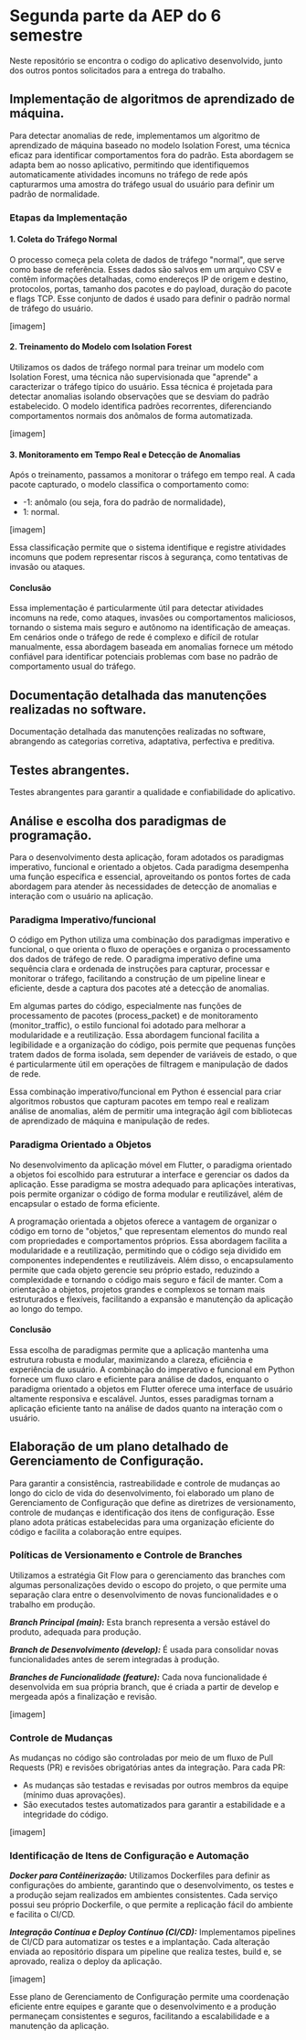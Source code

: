 
# Segunda parte da AEP do 6 semestre

Neste repositório se encontra o codigo do aplicativo desenvolvido, junto dos outros pontos solicitados para a entrega do trabalho.


## Implementação de algoritmos de aprendizado de máquina.

Para detectar anomalias de rede, implementamos um algoritmo de aprendizado de máquina baseado no modelo Isolation Forest, uma técnica eficaz para identificar comportamentos fora do padrão. Esta abordagem se adapta bem ao nosso aplicativo, permitindo que identifiquemos automaticamente atividades incomuns no tráfego de rede após capturarmos uma amostra do tráfego usual do usuário para definir um padrão de normalidade.

### Etapas da Implementação

#### 1. Coleta do Tráfego Normal

O processo começa pela coleta de dados de tráfego "normal", que serve como base de referência. Esses dados são salvos em um arquivo CSV e contêm informações detalhadas, como endereços IP de origem e destino, protocolos, portas, tamanho dos pacotes e do payload, duração do pacote e flags TCP. Esse conjunto de dados é usado para definir o padrão normal de tráfego do usuário.

[imagem]

#### 2. Treinamento do Modelo com Isolation Forest

Utilizamos os dados de tráfego normal para treinar um modelo com Isolation Forest, uma técnica não supervisionada que "aprende" a caracterizar o tráfego típico do usuário. Essa técnica é projetada para detectar anomalias isolando observações que se desviam do padrão estabelecido. O modelo identifica padrões recorrentes, diferenciando comportamentos normais dos anômalos de forma automatizada.

[imagem]

#### 3. Monitoramento em Tempo Real e Detecção de Anomalias

Após o treinamento, passamos a monitorar o tráfego em tempo real. A cada pacote capturado, o modelo classifica o comportamento como:

- -1: anômalo (ou seja, fora do padrão de normalidade),
- 1: normal.

[imagem]

Essa classificação permite que o sistema identifique e registre atividades incomuns que podem representar riscos à segurança, como tentativas de invasão ou ataques.

#### Conclusão
Essa implementação é particularmente útil para detectar atividades incomuns na rede, como ataques, invasões ou comportamentos maliciosos, tornando o sistema mais seguro e autônomo na identificação de ameaças. Em cenários onde o tráfego de rede é complexo e difícil de rotular manualmente, essa abordagem baseada em anomalias fornece um método confiável para identificar potenciais problemas com base no padrão de comportamento usual do tráfego.

## Documentação detalhada das manutenções realizadas no software.

Documentação detalhada das manutenções realizadas no software, abrangendo as categorias corretiva, adaptativa, perfectiva e preditiva.


## Testes abrangentes.

Testes abrangentes para garantir a qualidade e confiabilidade do aplicativo.

## Análise e escolha dos paradigmas de programação.
Para o desenvolvimento desta aplicação, foram adotados os paradigmas imperativo, funcional e orientado a objetos. Cada paradigma desempenha uma função específica e essencial, aproveitando os pontos fortes de cada abordagem para atender às necessidades de detecção de anomalias e interação com o usuário na aplicação.

### Paradigma Imperativo/funcional

O código em Python utiliza uma combinação dos paradigmas imperativo e funcional, o que orienta o fluxo de operações e organiza o processamento dos dados de tráfego de rede. O paradigma imperativo define uma sequência clara e ordenada de instruções para capturar, processar e monitorar o tráfego, facilitando a construção de um pipeline linear e eficiente, desde a captura dos pacotes até a detecção de anomalias.

Em algumas partes do código, especialmente nas funções de processamento de pacotes (process_packet) e de monitoramento (monitor_traffic), o estilo funcional foi adotado para melhorar a modularidade e a reutilização. Essa abordagem funcional facilita a legibilidade e a organização do código, pois permite que pequenas funções tratem dados de forma isolada, sem depender de variáveis de estado, o que é particularmente útil em operações de filtragem e manipulação de dados de rede.

Essa combinação imperativo/funcional em Python é essencial para criar algoritmos robustos que capturam pacotes em tempo real e realizam análise de anomalias, além de permitir uma integração ágil com bibliotecas de aprendizado de máquina e manipulação de redes.

### Paradigma Orientado a Objetos

No desenvolvimento da aplicação móvel em Flutter, o paradigma orientado a objetos foi escolhido para estruturar a interface e gerenciar os dados da aplicação. Esse paradigma se mostra adequado para aplicações interativas, pois permite organizar o código de forma modular e reutilizável, além de encapsular o estado de forma eficiente.

A programação orientada a objetos oferece a vantagem de organizar o código em torno de "objetos," que representam elementos do mundo real com propriedades e comportamentos próprios. Essa abordagem facilita a modularidade e a reutilização, permitindo que o código seja dividido em componentes independentes e reutilizáveis. Além disso, o encapsulamento permite que cada objeto gerencie seu próprio estado, reduzindo a complexidade e tornando o código mais seguro e fácil de manter. Com a orientação a objetos, projetos grandes e complexos se tornam mais estruturados e flexíveis, facilitando a expansão e manutenção da aplicação ao longo do tempo.

#### Conclusão
Essa escolha de paradigmas permite que a aplicação mantenha uma estrutura robusta e modular, maximizando a clareza, eficiência e experiência de usuário. A combinação do imperativo e funcional em Python fornece um fluxo claro e eficiente para análise de dados, enquanto o paradigma orientado a objetos em Flutter oferece uma interface de usuário altamente responsiva e escalável. Juntos, esses paradigmas tornam a aplicação eficiente tanto na análise de dados quanto na interação com o usuário.

## Elaboração de um plano detalhado de Gerenciamento de Configuração.

Para garantir a consistência, rastreabilidade e controle de mudanças ao longo do ciclo de vida do desenvolvimento, foi elaborado um plano de Gerenciamento de Configuração que define as diretrizes de versionamento, controle de mudanças e identificação dos itens de configuração. Esse plano adota práticas estabelecidas para uma organização eficiente do código e facilita a colaboração entre equipes.

### Políticas de Versionamento e Controle de Branches

Utilizamos a estratégia Git Flow para o gerenciamento das branches com algumas personalizações devido o escopo do projeto, o que permite uma separação clara entre o desenvolvimento de novas funcionalidades e o trabalho em produção.

***Branch Principal (main):*** Esta branch representa a versão estável do produto, adequada para produção.

***Branch de Desenvolvimento (develop):*** É usada para consolidar novas funcionalidades antes de serem integradas à produção.

***Branches de Funcionalidade (feature):*** Cada nova funcionalidade é desenvolvida em sua própria branch, que é criada a partir de develop e mergeada após a finalização e revisão.

[imagem]

### Controle de Mudanças

As mudanças no código são controladas por meio de um fluxo de Pull Requests (PR) e revisões obrigatórias antes da integração. Para cada PR:

- As mudanças são testadas e revisadas por outros membros da equipe (mínimo duas aprovações).
- São executados testes automatizados para garantir a estabilidade e a integridade do código.

[imagem]

### Identificação de Itens de Configuração e Automação

***Docker para Contêinerização:*** Utilizamos Dockerfiles para definir as configurações do ambiente, garantindo que o desenvolvimento, os testes e a produção sejam realizados em ambientes consistentes. Cada serviço possui seu próprio Dockerfile, o que permite a replicação fácil do ambiente e facilita o CI/CD.

***Integração Contínua e Deploy Contínuo (CI/CD):*** Implementamos pipelines de CI/CD para automatizar os testes e a implantação. Cada alteração enviada ao repositório dispara um pipeline que realiza testes, build e, se aprovado, realiza o deploy da aplicação.

[imagem]

Esse plano de Gerenciamento de Configuração permite uma coordenação eficiente entre equipes e garante que o desenvolvimento e a produção permaneçam consistentes e seguros, facilitando a escalabilidade e a manutenção da aplicação.
